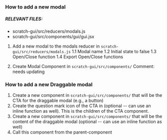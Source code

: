 ### How to add a new modal
##### RELEVANT FILES: 
- scratch-gui/src/reducers/modals.js
- scratch-gui/src/components/gui/gui.jsx

1. Add a new modal to the modals reducer in `scratch-gui/src/reducers/modals.js`
1.1 Modal name
1.2 Initial state to false
1.3 Open/Close function
1.4 Export Open/Close functions

2. Create Modal Component in `scratch-gui/src/components/`
Comment: needs updating



### How to add a new Draggable modal

1. Create a new component in `scratch-gui/src/components/` that will be the CTA for the draggable modal (e.g., a button)
2. Create the question mark icon of the CTA in (optional -- can use an inline function as well). This is the children of the CTA component.
3. Create a new component in `scratch-gui/src/components/` that will be the content of the draggable modal (optional -- can use an inline function as well)
4. Call this component from the parent-component

